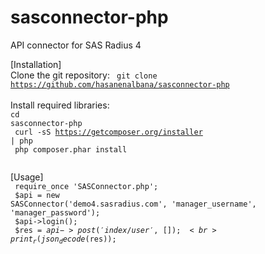 # sasconnector-php
API connector for SAS Radius 4

[Installation]<br>
Clone the git repository:
<code>
git clone https://github.com/hasanenalbana/sasconnector-php
</code>
<br>
Install required libraries:<br>
<code>cd sasconnector-php<br>
 curl -sS https://getcomposer.org/installer | php<br>
 php composer.phar install<br>
</code>

[Usage]<code><br>
require_once 'SASConnector.php';<br>
$api = new SASConnector('demo4.sasradius.com', 'manager_username', 'manager_password');<br>
$api->login();<br>
$res = $api->post('index/user', []);<br>
print_r(json_decode($res));<br>
</code>
